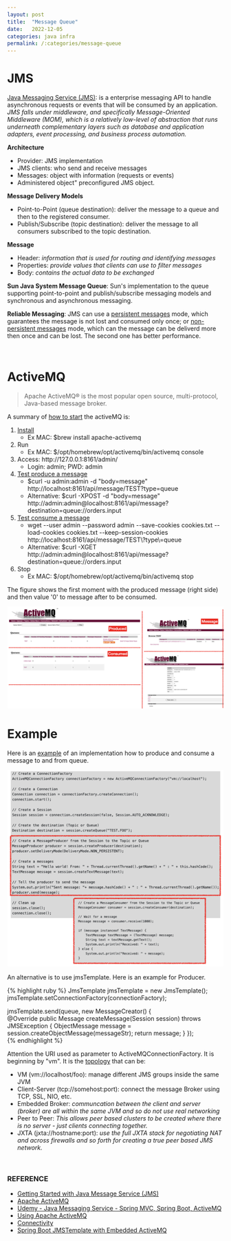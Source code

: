 ```yaml
---
layout: post
title:  "Message Queue"
date:   2022-12-05
categories: java infra
permalink: /:categories/message-queue
---
```


<h1>JMS</h1>

<p><a href="https://www.oracle.com/technical-resources/articles/java/intro-java-message-service.html">Java Messaging Service (JMS)</a>: is a enterprise messaging API to handle asynchronous requests or events that will be consumed by an application. <em>JMS falls under middleware, and specifically Message-Oriented Middleware (MOM), which is a relatively low-level of abstraction that runs underneath complementary layers such as database and application adapters, event processing, and business process automation.</em></p>

<p><b>Architecture</b></p>
<ul>
  <li>Provider: JMS implementation</li>
  <li>JMS clients: who send and receive messages</li>
  <li>Messages: object with information (requests or events)</li>
  <li>Administered object" preconfigured JMS object.</li>
</ul>

<p><b>Message Delivery Models</b></p>
<ul>
  <li>Point-to-Point (queue destination): deliver the message to a queue and then to the registered consumer.</li>
  <li>Publish/Subscribe (topic destination): deliver the message to all consumers subscribed to the topic destination. </li>
</ul>

<p><b>Message</b></p>
<ul>
  <li>Header: <em>information that is used for routing and identifying messages</em></li>
  <li>Properties: <em>provide values that clients can use to filter messages</em></li>
  <li>Body: <em>contains the actual data to be exchanged</em></li>
</ul>

<p><b>Sun Java System Message Queue</b>: Sun's implementation to the queue supporting point-to-point and publish/subscribe messaging models and synchronous and asynchronous messaging.</p>

<p><b>Reliable Messaging</b>: JMS can use a <u>persistent messages</u> mode, which guarantees the message is not lost and consumed only once; or <u>non-persistent messages</u> mode, which can the message can be deliverd more then once and can be lost. The second one has better performance.</p>


<br />
<h1>ActiveMQ</h1>

<blockquote>Apache ActiveMQ® is the most popular open source, multi-protocol, Java-based message broker.</blockquote>

<p>A summary of <a href="https://activemq.apache.org/getting-started">how to start</a> the activeMQ is:</p>

<ol>
  <li><a href="https://activemq.apache.org/getting-started#Pre-InstallationRequirements">Install</a>
    <ul>
      <li>Ex MAC: $brew install apache-activemq</li>
    </ul>
  </li>
  <li>Run
    <ul>
      <li>Ex MAC: $/opt/homebrew/opt/activemq/bin/activemq console</li>
    </ul>
  </li>
  <li>Access: http://127.0.0.1:8161/admin/
    <ul>
      <li>Login: admin; PWD: admin</li>
    </ul>
  </li>
  <li><a href="https://activemq.apache.org/rest">Test produce a message</a>
    <ul>
      <li>$curl -u admin:admin -d "body=message" http://localhost:8161/api/message/TEST?type=queue</li>
      <li>Alternative: $curl -XPOST -d "body=message" http://admin:admin@localhost:8161/api/message?destination=queue://orders.input</li>
    </ul>
  </li>
  <li><a href="https://activemq.apache.org/rest">Test consume a message</a>
    <ul>
      <li>wget --user admin --password admin --save-cookies cookies.txt --load-cookies cookies.txt --keep-session-cookies  http://localhost:8161/api/message/TEST\?type\=queue</li>
      <li>Alternative: $curl -XGET http://admin:admin@localhost:8161/api/message?destination=queue://orders.input</li>
    </ul>
  </li>
  <li>Stop
    <ul>
      <li>Ex MAC: $/opt/homebrew/opt/activemq/bin/activemq stop</li>
    </ul>
  </li>
</ol>

<p>The figure shows the first moment with the produced message (right side) and then value '0' to message after to be consumed.</p>

<p><center>
  <img src="/img/infra/activemq.png" />
</center></p>

<h1>Example</h1>

<p>Here is an <a href="https://activemq.apache.org/hello-world">example</a> of an implementation how to produce and consume a message to and from queue.</p>

<p><center>
  <img src="/img/infra/activemq_example.png" />
</center></p>

<p>An alternative is to use jmsTemplate. Here is an example for Producer.</p>

{% highlight ruby %}
JmsTemplate jmsTemplate = new JmsTemplate();
		jmsTemplate.setConnectionFactory(connectionFactory);

jmsTemplate.send(queue, new MessageCreator() {    			
  @Override
  public Message createMessage(Session session) throws JMSException {
    ObjectMessage message = session.createObjectMessage(messageStr);
      return message;
    }
});    
{% endhighlight %}

<p>Attention the URI used as parameter to ActiveMQConnectionFactory. It is beginning by "vm". It is the <a href="https://activemq.apache.org/topologies">topology</a> that can be:</p>

<ul>
  <li>VM (vm://localhost/foo): manage different JMS groups inside the same JVM</li>
  <li>Client-Server (tcp://somehost:port): connect the message Broker using TCP, SSL, NIO, etc.</li>
  <li>Embedded Broker: <em>communcation between the client and server (broker) are all within the same JVM and so do not use real networking</em></li>
  <li>Peer to Peer: <em>This allows peer based clusters to be created where there is no server - just clients connecting together.</em></li>
  <li>JXTA (jxta://hostname:port): <em>use the full JXTA stack for negotiating NAT and across firewalls and so forth for creating a true peer based JMS network.</em></li>
</ul>


<br />
<h3>REFERENCE</h3>

<ul>
  <li><a href="https://www.oracle.com/technical-resources/articles/java/intro-java-message-service.html">Getting Started with Java Message Service (JMS)</a></li>
  <li><a href="https://activemq.apache.org/">Apache ActiveMQ</a></li>
  <li><a href="https://www.udemy.com/course/java-messaging-service-spring-mvc-spring-boot-activemq/">Udemy - Java Messaging Service - Spring MVC, Spring Boot, ActiveMQ</a></li>
  <li><a href="https://activemq.apache.org/using-activemq">Using Apache ActiveMQ</a></li>
  <li><a href="https://activemq.apache.org/connectivity">Connectivity</a></li>
  <li><a href="https://howtodoinjava.com/spring-boot/spring-boot-jmstemplate-activemq/">Spring Boot JMSTemplate with Embedded ActiveMQ</a></li>
</ul>
